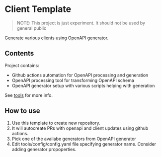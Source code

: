 #  Client Template

> NOTE: This project is just experiment. It should not be used by general public 

Generate various clients using OpenAPI generator.

## Contents

Project contains:

- Github actions automation for OpenAPI processing and generation
- OpenAPI processing tool for transforming OpenAPI schema
- OpenAPI generator setup with various scripts helping with generation

See [tools](./tools) for more info.

## How to use

1. Use this template to create new repository.
2. It will autocreate PRs with openapi and client updates using github actions.
3. Pick one of the availabe generators from OpenAPI generator
4. Edit tools/config/config.yaml file specifying generator name. Consider adding generator propoperties.

